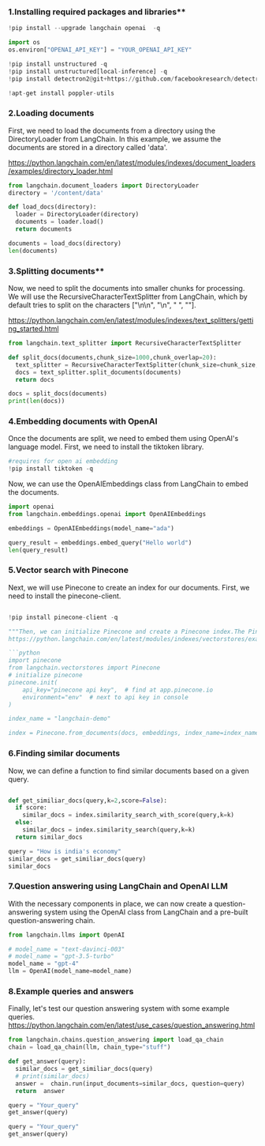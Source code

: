 ### 1.Installing required packages and libraries**

```python
!pip install --upgrade langchain openai  -q

import os
os.environ["OPENAI_API_KEY"] = "YOUR_OPENAI_API_KEY"

!pip install unstructured -q
!pip install unstructured[local-inference] -q
!pip install detectron2@git+https://github.com/facebookresearch/detectron2.git@v0.6#egg=detectron2 -q

!apt-get install poppler-utils
```
### 2.Loading documents

First, we need to load the documents from a directory using the DirectoryLoader from LangChain. In this example, we assume the documents are stored in a directory called 'data'.

https://python.langchain.com/en/latest/modules/indexes/document_loaders/examples/directory_loader.html

```python
from langchain.document_loaders import DirectoryLoader
directory = '/content/data'

def load_docs(directory):
  loader = DirectoryLoader(directory)
  documents = loader.load()
  return documents

documents = load_docs(directory)
len(documents)
```
### 3.Splitting documents**

Now, we need to split the documents into smaller chunks for processing. We will use the RecursiveCharacterTextSplitter from LangChain, which by default tries to split on the characters ["\n\n", "\n", " ", ""].

https://python.langchain.com/en/latest/modules/indexes/text_splitters/getting_started.html

```python
from langchain.text_splitter import RecursiveCharacterTextSplitter

def split_docs(documents,chunk_size=1000,chunk_overlap=20):
  text_splitter = RecursiveCharacterTextSplitter(chunk_size=chunk_size, chunk_overlap=chunk_overlap)
  docs = text_splitter.split_documents(documents)
  return docs

docs = split_docs(documents)
print(len(docs))
```
### 4.Embedding documents with OpenAI

Once the documents are split, we need to embed them using OpenAI's language model. First, we need to install the tiktoken library.
```python
#requires for open ai embedding
!pip install tiktoken -q
```
Now, we can use the OpenAIEmbeddings class from LangChain to embed the documents.
```python
import openai
from langchain.embeddings.openai import OpenAIEmbeddings

embeddings = OpenAIEmbeddings(model_name="ada")

query_result = embeddings.embed_query("Hello world")
len(query_result)
```
### 5.Vector search with Pinecone

Next, we will use Pinecone to create an index for our documents. First, we need to install the pinecone-client.

```python

!pip install pinecone-client -q

"""Then, we can initialize Pinecone and create a Pinecone index.The Pinecone.from_documents() method creates a new Pinecone vector index using docs, embeddings, and index_name arguments. Docs are a list of smaller document chunks, embeddings convert text to numerical representations, and index_name is a unique identifier for the index. The method generates embeddings, indexes them, and creates an index object that can perform similarity searches and retrieve relevant documents.
https://python.langchain.com/en/latest/modules/indexes/vectorstores/examples/pinecone.html

```python
import pinecone 
from langchain.vectorstores import Pinecone
# initialize pinecone
pinecone.init(
    api_key="pinecone api key",  # find at app.pinecone.io
    environment="env"  # next to api key in console
)

index_name = "langchain-demo"

index = Pinecone.from_documents(docs, embeddings, index_name=index_name)
```
### 6.Finding similar documents

Now, we can define a function to find similar documents based on a given query.

```python

def get_similiar_docs(query,k=2,score=False):
  if score:
    similar_docs = index.similarity_search_with_score(query,k=k)
  else:
    similar_docs = index.similarity_search(query,k=k)
  return similar_docs

query = "How is india's economy"
similar_docs = get_similiar_docs(query)
similar_docs
```
### 7.Question answering using LangChain and OpenAI LLM

With the necessary components in place, we can now create a question-answering system using the OpenAI class from LangChain and a pre-built question-answering chain.

```python
from langchain.llms import OpenAI

# model_name = "text-davinci-003"
# model_name = "gpt-3.5-turbo"
model_name = "gpt-4"
llm = OpenAI(model_name=model_name)
```
### 8.Example queries and answers
Finally, let's test our question answering system with some example queries.
https://python.langchain.com/en/latest/use_cases/question_answering.html

```python
from langchain.chains.question_answering import load_qa_chain
chain = load_qa_chain(llm, chain_type="stuff")

def get_answer(query):
  similar_docs = get_similiar_docs(query)
  # print(similar_docs)
  answer =  chain.run(input_documents=similar_docs, question=query)
  return  answer

query = "Your_query"  
get_answer(query)
```
```python
query = "Your_query"
get_answer(query)
```
